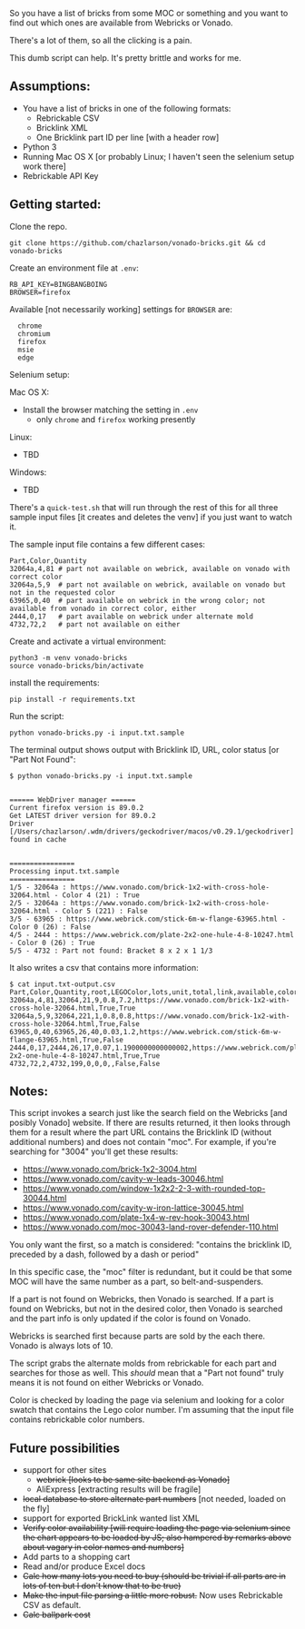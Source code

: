 So you have a list of bricks from some MOC or something and you want to find out which ones are available from Webricks or Vonado.

There's a lot of them, so all the clicking is a pain.

This dumb script can help.  It's pretty brittle and works for me.

## Assumptions:
- You have a list of bricks in one of the following formats:
  - Rebrickable CSV
  - Bricklink XML
  - One Bricklink part ID per line [with a header row]
- Python 3
- Running Mac OS X [or probably Linux; I haven't seen the selenium setup work there]
- Rebrickable API Key

## Getting started:
Clone the repo.
```
git clone https://github.com/chazlarson/vonado-bricks.git && cd vonado-bricks
```

Create an environment file at `.env`:
```
RB_API_KEY=BINGBANGBOING
BROWSER=firefox
```

Available [not necessarily working] settings for `BROWSER` are:
```
  chrome
  chromium
  firefox
  msie
  edge
```

Selenium setup:

Mac OS X: 
- Install the browser matching the setting in `.env`
  - only `chrome` and `firefox` working presently

Linux: 
- TBD

Windows: 
- TBD

There's a `quick-test.sh` that will run through the rest of this for all three sample input files [it creates and deletes the venv] if you just want to watch it.  

The sample input file contains a few different cases:
```
Part,Color,Quantity
32064a,4,81 # part not available on webrick, available on vonado with correct color
32064a,5,9  # part not available on webrick, available on vonado but not in the requested color
63965,0,40  # part available on webrick in the wrong color; not available from vonado in correct color, either
2444,0,17   # part available on webrick under alternate mold
4732,72,2   # part not available on either
```

Create and activate a virtual environment:
```
python3 -m venv vonado-bricks
source vonado-bricks/bin/activate
```

install the requirements:
```
pip install -r requirements.txt
```

Run the script:
```
python vonado-bricks.py -i input.txt.sample
```

The terminal output shows output with Bricklink ID, URL, color status [or "Part Not Found":
```
$ python vonado-bricks.py -i input.txt.sample


====== WebDriver manager ======
Current firefox version is 89.0.2
Get LATEST driver version for 89.0.2
Driver [/Users/chazlarson/.wdm/drivers/geckodriver/macos/v0.29.1/geckodriver] found in cache


================
Processing input.txt.sample
================
1/5 - 32064a : https://www.vonado.com/brick-1x2-with-cross-hole-32064.html - Color 4 (21) : True
2/5 - 32064a : https://www.vonado.com/brick-1x2-with-cross-hole-32064.html - Color 5 (221) : False
3/5 - 63965 : https://www.webrick.com/stick-6m-w-flange-63965.html - Color 0 (26) : False
4/5 - 2444 : https://www.webrick.com/plate-2x2-one-hule-4-8-10247.html - Color 0 (26) : True
5/5 - 4732 : Part not found: Bracket 8 x 2 x 1 1/3
```

It also writes a csv that contains more information:
```
$ cat input.txt-output.csv
Part,Color,Quantity,root,LEGOColor,lots,unit,total,link,available,color_available
32064a,4,81,32064,21,9,0.8,7.2,https://www.vonado.com/brick-1x2-with-cross-hole-32064.html,True,True
32064a,5,9,32064,221,1,0.8,0.8,https://www.vonado.com/brick-1x2-with-cross-hole-32064.html,True,False
63965,0,40,63965,26,40,0.03,1.2,https://www.webrick.com/stick-6m-w-flange-63965.html,True,False
2444,0,17,2444,26,17,0.07,1.1900000000000002,https://www.webrick.com/plate-2x2-one-hule-4-8-10247.html,True,True
4732,72,2,4732,199,0,0,0,,False,False
```

## Notes:

This script invokes a search just like the search field on the Webricks [and posibly Vonado] website.  If there are results returned, it then looks through them for a result where the part URL contains the Bricklink ID (without additional numbers) and does not contain "moc".  For example, if you're searching for "3004" you'll get these results:
- https://www.vonado.com/brick-1x2-3004.html
- https://www.vonado.com/cavity-w-leads-30046.html
- https://www.vonado.com/window-1x2x2-2-3-with-rounded-top-30044.html
- https://www.vonado.com/cavity-w-iron-lattice-30045.html
- https://www.vonado.com/plate-1x4-w-rev-hook-30043.html
- https://www.vonado.com/moc-30043-land-rover-defender-110.html

You only want the first, so a match is considered: "contains the bricklink ID, preceded by a dash, followed by a dash or period"

In this specific case, the "moc" filter is redundant, but it could be that some MOC will have the same number as a part, so belt-and-suspenders.

If a part is not found on Webricks, then Vonado is searched.
If a part is found on Webricks, but not in the desired color, then Vonado is searched and the part info is only updated if the color is found on Vonado.

Webricks is searched first because parts are sold by the each there.  Vonado is always lots of 10.

The script grabs the alternate molds from rebrickable for each part and searches for those as well.  This *should* mean that a "Part not found" truly means it is not found on either Webricks or Vonado.

Color is checked by loading the page via selenium and looking for a color swatch that contains the Lego color number. I'm assuming that the input file contains rebrickable color numbers.

## Future possibilities

- support for other sites
  - ~~webrick [looks to be same site backend as Vonado]~~
  - AliExpress [extracting results will be fragile]
- ~~local database to store alternate part numbers~~ [not needed, loaded on the fly]
- support for exported BrickLink wanted list XML
- ~~Verify color availability [will require loading the page via selenium since the chart appears to be loaded by JS; also hampered by remarks above about vagary in color names and numbers]~~
- Add parts to a shopping cart
- Read and/or produce Excel docs
- ~~Calc how many lots you need to buy (should be trivial if all parts are in lots of ten but I don't know that to be true)~~
- ~~Make the input file parsing a little more robust.~~ Now uses Rebrickable CSV as default.
- ~~Calc ballpark cost~~
